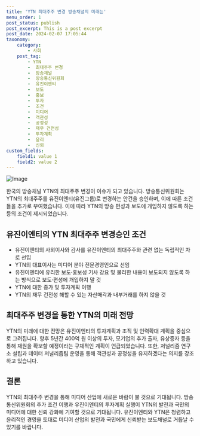 ```yaml
---
title: 'YTN 최대주주 변경 방송채널의 미래는'
menu_order: 1
post_status: publish
post_excerpt: This is a post excerpt
post_date: 2024-02-07 17:05:44
taxonomy:
    category:
        - 사회
    post_tag:
        - YTN
        -  최대주주 변경
        -  방송채널
        -  방송통신위원회
        -  유진이엔티
        -  보도
        -  홍보
        -  투자
        -  조건
        -  미디어
        -  객관성
        -  공정성
        -  재무 건전성
        -  투자계획
        -  윤리
        -  신뢰
custom_fields:
    field1: value 1
    field2: value 2
---
```


![Image](https://imgnews.pstatic.net/image/006/2024/02/07/0000122238_001_20240207151501011.jpg?type=w647)


한국의 방송채널 YTN의 최대주주 변경이 이슈가 되고 있습니다. 방송통신위원회는 YTN의 최대주주를 유진이엔티(유진그룹)로 변경하는 안건을 승인하며, 이에 따른 조건들을 추가로 부여했습니다. 이에 따라 YTN의 방송 편성과 보도에 개입하지 않도록 하는 등의 조건이 제시되었습니다.

## 유진이엔티의 YTN 최대주주 변경승인 조건
- 유진이엔티의 사외이사와 감사를 유진이엔티의 최대주주와 관련 없는 독립적인 자로 선임
- YTN의 대표이사는 미디어 분야 전문경영인으로 선임
- 유진이엔티에 유리한 보도·홍보성 기사 강요 및 불리한 내용이 보도되지 않도록 하는 방식으로 보도·편성에 개입하지 말 것
- YTN에 대한 증가 및 투자계획 이행
- YTN의 재무 건전성 해할 수 있는 자산매각과 내부거래를 하지 않을 것

## 최대주주 변경을 통한 YTN의 미래 전망
YTN의 미래에 대한 전망은 유진이엔티의 투자계획과 조직 및 인력확대 계획을 중심으로 그려집니다. 향후 5년간 400억 원 이상의 투자, 모기업의 추가 출자, 유상증자 등을 통해 재원을 확보할 예정이라는 구체적인 계획이 언급되었습니다. 또한, 저널리즘 연구소 설립과 데이터 저널리즘팀 운영을 통해 객관성과 공정성을 유지하겠다는 의지를 강조하고 있습니다.

## 결론
YTN의 최대주주 변경을 통해 미디어 산업에 새로운 바람이 불 것으로 기대됩니다. 방송통신위원회의 추가 조건 이행과 유진이엔티의 투자계획 실행이 YTN의 발전과 국민의 미디어에 대한 신뢰 강화에 기여할 것으로 기대됩니다. 유진이엔티와 YTN은 청렴하고 윤리적인 경영을 토대로 미디어 산업의 발전과 국민에게 신뢰받는 보도채널로 거듭날 수 있기를 바랍니다.
